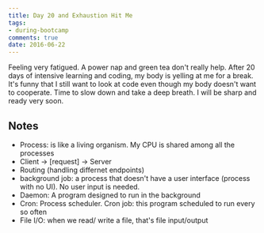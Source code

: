 ```yaml
---
title: Day 20 and Exhaustion Hit Me 
tags: 
- during-bootcamp
comments: true
date: 2016-06-22
---
```

Feeling very fatigued. A power nap and green tea don't really help.  After 20 days of intensive learning and coding, my body is yelling at me for a break. It's funny that I still want to look at code even though my body doesn't want to cooperate. Time to slow down and take a deep breath. I will be sharp and ready very soon. 


Notes
-------------------

* Process: is like a living organism. My CPU is shared among all the processes
* Client -> [request] -> Server
* Routing (handling differnet endpoints)
* background job: a process that doesn't have a user interface (process with no UI). No user input is needed.
* Daemon: A program designed to run in the background
*  Cron: Process scheduler. Cron job: this program scheduled to run every so often
* File I/O: when we read/ write a file, that's file input/output
